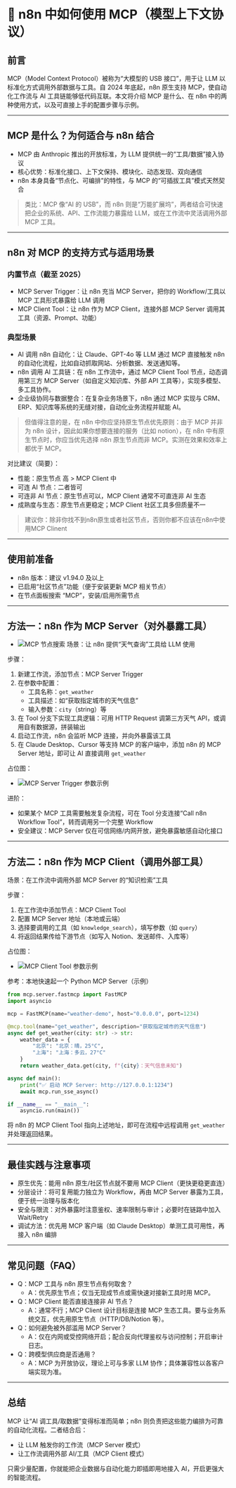 # 🔌 n8n 中如何使用 MCP（模型上下文协议）

## 前言

MCP（Model Context Protocol）被称为“大模型的 USB 接口”，用于让 LLM 以标准化方式调用外部数据与工具。自 2024 年底起，n8n 原生支持 MCP，使自动化工作流与 AI 工具链能够低代码互联。本文将介绍 MCP 是什么、在 n8n 中的两种使用方式，以及可直接上手的配置步骤与示例。

---

## MCP 是什么？为何适合与 n8n 结合

- MCP 由 Anthropic 推出的开放标准，为 LLM 提供统一的“工具/数据”接入协议
- 核心优势：标准化接口、上下文保持、模块化、动态发现、双向通信
- n8n 本身具备“节点化、可编排”的特性，与 MCP 的“可插拔工具”模式天然契合

> 类比：MCP 像“AI 的 USB”，而 n8n 则是“万能扩展坞”，两者结合可快速把企业的系统、API、工作流能力暴露给 LLM，或在工作流中灵活调用外部 MCP 工具。

---

## n8n 对 MCP 的支持方式与适用场景

### 内置节点（截至 2025）
- MCP Server Trigger：让 n8n 充当 MCP Server，把你的 Workflow/工具以 MCP 工具形式暴露给 LLM 调用
- MCP Client Tool：让 n8n 作为 MCP Client，连接外部 MCP Server 调用其工具（资源、Prompt、功能）

### 典型场景
- AI 调用 n8n 自动化：让 Claude、GPT-4o 等 LLM 通过 MCP 直接触发 n8n 的自动化流程，比如自动抓取网站、分析数据、发送通知等。
- n8n 调用 AI 工具链：在 n8n 工作流中，通过 MCP Client Tool 节点，动态调用第三方 MCP Server（如自定义知识库、外部 API 工具等），实现多模型、多工具协作。
- 企业级协同与数据整合：在复杂业务场景下，n8n 通过 MCP 实现与 CRM、ERP、知识库等系统的无缝对接，自动化业务流程并赋能 AI。

> 但值得注意的是，在 n8n 中你应坚持原生节点优先原则：由于 MCP 并非为 n8n 设计，因此如果你想要连接的服务（比如 notion），在 n8n 中有原生节点时，你应当优先选择 n8n 原生节点而非 MCP。实测在效果和效率上都优于 MCP。

对比建议（简要）：
- 性能：原生节点 高 > MCP Client 中
- 可连 AI 节点：二者皆可
- 可连非 AI 节点：原生节点可以，MCP Client 通常不可直连非 AI 生态
- 成熟度与生态：原生节点更稳定；MCP Client 社区工具多但质量不一
>建议你：除非你找不到n8n原生或者社区节点，否则你都不应该在n8n中使用MCP Clinent
---

## 使用前准备

- n8n 版本：建议 v1.94.0 及以上
- 已启用“社区节点”功能（便于安装更新 MCP 相关节点）
- 在节点面板搜索 “MCP”，安装/启用所需节点

---

## 方法一：n8n 作为 MCP Server（对外暴露工具）
- ![MCP 节点搜索](./images/mcp-search-nodes.png)
场景：让 n8n 提供“天气查询”工具给 LLM 使用

步骤：
1. 新建工作流，添加节点：MCP Server Trigger
2. 在参数中配置：
   - 工具名称：`get_weather`
   - 工具描述：如“获取指定城市的天气信息”
   - 输入参数：`city`（string）等
3. 在 Tool 分支下实现工具逻辑：可用 HTTP Request 调第三方天气 API，或调用自有数据源，拼装输出
4. 启动工作流，n8n 会监听 MCP 连接，并向外暴露该工具
5. 在 Claude Desktop、Cursor 等支持 MCP 的客户端中，添加 n8n 的 MCP Server 地址，即可让 AI 直接调用 `get_weather`

占位图：
- ![MCP Server Trigger 参数示例](./images/mcp-server-trigger-config.png)

进阶：
- 如果某个 MCP 工具需要触发复杂流程，可在 Tool 分支连接“Call n8n Workflow Tool”，转而调用另一个完整 Workflow
- 安全建议：MCP Server 仅在可信网络/内网开放，避免暴露敏感自动化接口

---

## 方法二：n8n 作为 MCP Client（调用外部工具）

场景：在工作流中调用外部 MCP Server 的“知识检索”工具

步骤：
1. 在工作流中添加节点：MCP Client Tool
2. 配置 MCP Server 地址（本地或云端）
3. 选择要调用的工具（如 `knowledge_search`），填写参数（如 `query`）
4. 将返回结果传给下游节点（如写入 Notion、发送邮件、入库等）

占位图：
- ![MCP Client Tool 参数示例](./images/mcp-client-config.png)

参考：本地快速起一个 Python MCP Server（示例）
```python
from mcp.server.fastmcp import FastMCP
import asyncio

mcp = FastMCP(name="weather-demo", host="0.0.0.0", port=1234)

@mcp.tool(name="get_weather", description="获取指定城市的天气信息")
async def get_weather(city: str) -> str:
    weather_data = {
        "北京": "北京：晴，25°C",
        "上海": "上海：多云，27°C"
    }
    return weather_data.get(city, f"{city}：天气信息未知")

async def main():
    print("✅ 启动 MCP Server: http://127.0.0.1:1234")
    await mcp.run_sse_async()

if __name__ == "__main__":
    asyncio.run(main())
```
将 n8n 的 MCP Client Tool 指向上述地址，即可在流程中远程调用 `get_weather` 并处理返回结果。

---

## 最佳实践与注意事项

- 原生优先：能用 n8n 原生/社区节点就不要用 MCP Client（更快更稳更直连）
- 分层设计：将可复用能力独立为 Workflow，再由 MCP Server 暴露为工具，便于统一治理与版本化
- 安全与限流：对外暴露时注意鉴权、速率限制与审计；必要时在链路中加入 Wait/Retry
- 调试方法：优先用 MCP 客户端（如 Claude Desktop）单测工具可用性，再接入 n8n 编排

---

## 常见问题（FAQ）

- Q：MCP 工具与 n8n 原生节点有何取舍？
  - A：优先原生节点；仅当无现成节点或需快速对接新工具时用 MCP。
- Q：MCP Client 能否直接连接非 AI 节点？
  - A：通常不行；MCP Client 设计目标是连接 MCP 生态工具。要与业务系统交互，优先用原生节点（HTTP/DB/Notion 等）。
- Q：如何避免被外部滥用 MCP Server？
  - A：仅在内网或受控网络开启；配合反向代理鉴权与访问控制；开启审计日志。
- Q：跨模型供应商是否通用？
  - A：MCP 为开放协议，理论上可与多家 LLM 协作；具体兼容性以各客户端实现为准。

---

## 总结

MCP 让“AI 调工具/取数据”变得标准而简单；n8n 则负责把这些能力编排为可靠的自动化流程。二者结合后：
- 让 LLM 触发你的工作流（MCP Server 模式）
- 让工作流调用外部 AI/工具（MCP Client 模式）

只需少量配置，你就能把企业数据与自动化能力即插即用地接入 AI，开启更强大的智能流程。
